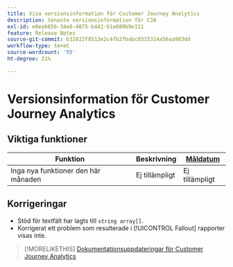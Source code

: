 ```yaml
---
title: Visa versionsinformation för Customer Journey Analytics
description: Senaste versionsinformation för CJA
exl-id: e8eab856-34e0-4875-b441-b1e680b9e111
feature: Release Notes
source-git-commit: b32822f8513e2c4fb2fbabc0315314a56aa903dd
workflow-type: tm+mt
source-wordcount: '55'
ht-degree: 21%

---
```


# Versionsinformation för Customer Journey Analytics

## Viktiga funktioner

| Funktion | Beskrivning | [Måldatum](/help/release-notes/releases.md) |
| ----------- | ---------- | ----- |
| Inga nya funktioner den här månaden | Ej tillämpligt | Ej tillämpligt |

## Korrigeringar

* Stöd för textfält har lagts till `string array[]`.
* Korrigerat ett problem som resulterade i [!UICONTROL Fallout] rapporter visas inte.

>[!MORELIKETHIS]
>[Dokumentationsuppdateringar för Customer Journey Analytics](/help/release-notes/doc-changes.md)
